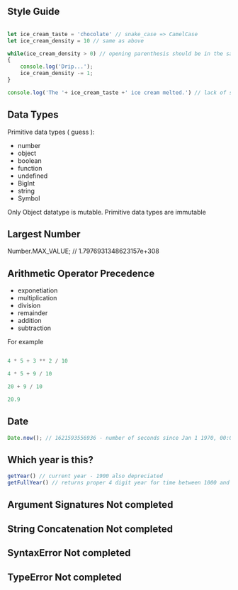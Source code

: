 ##  Style Guide	
```javascript 

let ice_cream_taste = 'chocolate' // snake_case => CamelCase
let ice_cream_density = 10 // same as above 

while(ice_cream_density > 0) // opening parenthesis should be in the same line 
{
    console.log('Drip...');
    ice_cream_density -= 1;
}

console.log('The '+ ice_cream_taste +' ice cream melted.') // lack of spaces between + operator  
``` 



## 	Data Types	

Primitive data types ( guess ): 
- number 
- object 
- boolean
- function 
- undefined 
- BigInt 
- string  
- Symbol 

Only Object datatype is mutable. Primitive data types are immutable 
## 	Largest Number	

Number.MAX_VALUE; // 1.7976931348623157e+308

## 	Arithmetic Operator Precedence	
- exponetiation 
- multiplication 
- division 
- remainder 
- addition
- subtraction 

For example 

```javascript 

4 * 5 + 3 ** 2 / 10 

4 * 5 + 9 / 10 

20 + 9 / 10

20.9  

```
## 	Date

```javascript 
Date.now(); // 1621593556936 - number of seconds since Jan 1 1970, 00:00:00 UTC 
```

## 	Which year is this?	

```javascript
getYear() // current year - 1900 also depreciated 
getFullYear() // returns proper 4 digit year for time between 1000 and 9999
```
## 	Argument Signatures	Not completed
## 	String Concatenation	Not completed
## 	SyntaxError	Not completed
## 	TypeError	Not completed
